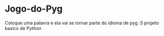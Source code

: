 # Jogo-do-Pyg
Coloque uma palavra e ela vai se tornar parte do idioma de pyg :3
projeto basico de Python
